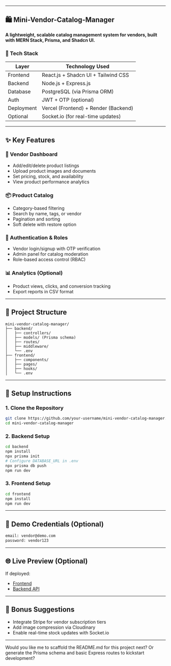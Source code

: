 

---

## 🛍️ Mini-Vendor-Catalog-Manager  
**A lightweight, scalable catalog management system for vendors, built with MERN Stack, Prisma, and Shadcn UI.**

### 🔧 Tech Stack
| Layer        | Technology Used                     |
|-------------|--------------------------------------|
| Frontend     | React.js + Shadcn UI + Tailwind CSS |
| Backend      | Node.js + Express.js                |
| Database     | PostgreSQL (via Prisma ORM)         |
| Auth         | JWT + OTP (optional)                |
| Deployment   | Vercel (Frontend) + Render (Backend)|
| Optional     | Socket.io (for real-time updates)   |

---

## ✨ Key Features

### 👤 Vendor Dashboard
- Add/edit/delete product listings
- Upload product images and documents
- Set pricing, stock, and availability
- View product performance analytics

### 📦 Product Catalog
- Category-based filtering
- Search by name, tags, or vendor
- Pagination and sorting
- Soft delete with restore option

### 🔐 Authentication & Roles
- Vendor login/signup with OTP verification
- Admin panel for catalog moderation
- Role-based access control (RBAC)

### 📊 Analytics (Optional)
- Product views, clicks, and conversion tracking
- Export reports in CSV format

---

## 📁 Project Structure

```
mini-vendor-catalog-manager/
├── backend/
│   ├── controllers/
│   ├── models/ (Prisma schema)
│   ├── routes/
│   ├── middleware/
│   └── .env
├── frontend/
│   ├── components/
│   ├── pages/
│   ├── hooks/
│   └── .env
```

---

## 🚀 Setup Instructions

### 1. Clone the Repository
```bash
git clone https://github.com/your-username/mini-vendor-catalog-manager.git
cd mini-vendor-catalog-manager
```

### 2. Backend Setup
```bash
cd backend
npm install
npx prisma init
# Configure DATABASE_URL in .env
npx prisma db push
npm run dev
```

### 3. Frontend Setup
```bash
cd frontend
npm install
npm run dev
```

---

## 🧪 Demo Credentials (Optional)
```bash
email: vendor@demo.com
password: vendor123
```

---

## 🌐 Live Preview (Optional)
If deployed:
- [Frontend](https://mini-vendor.vercel.app)
- [Backend API](https://mini-vendor-api.onrender.com)

---

## 📣 Bonus Suggestions
- Integrate Stripe for vendor subscription tiers
- Add image compression via Cloudinary
- Enable real-time stock updates with Socket.io

---

Would you like me to scaffold the README.md for this project next? Or generate the Prisma schema and basic Express routes to kickstart development?
 
